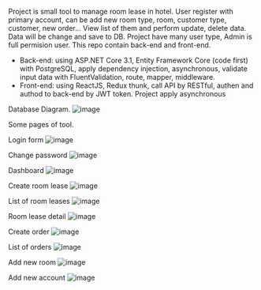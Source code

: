 Project is small tool to manage room lease in hotel. User register with primary account, can be add new room type, room, customer type, customer, new order... View list of them and perform update, delete data. Data will be change and save to DB. Project have many user type, Admin is full permision user.
This repo contain back-end and front-end. 

-	Back-end: using ASP.NET Core 3.1, Entity Framework Core (code first) with PostgreSQL, apply dependency injection, asynchronous, validate input data with FluentValidation, route, mapper, middleware.
-	Front-end: using ReactJS, Redux thunk, call API by RESTful, authen and authod to back-end by JWT token.
Project apply asynchronous

Database Diagram. 
![image](https://user-images.githubusercontent.com/46376034/213636977-eb0904a9-63ad-4841-93cb-3f83a1cc1df6.png)


Some pages of tool.

Login form 
![image](https://user-images.githubusercontent.com/46376034/213636727-e5f2467e-fb7a-4ff9-a50c-7fc184965deb.png)

Change password
![image](https://user-images.githubusercontent.com/46376034/213636788-0dfa1077-2e9c-49bf-8b6f-4901fab488e8.png)

Dashboard
![image](https://user-images.githubusercontent.com/46376034/213622831-c7071a96-3d59-4d5f-b014-a8a2caa34302.png)

Create room lease
![image](https://user-images.githubusercontent.com/46376034/213635863-2caa9316-5212-4776-a187-195dd6478d1e.png)

List of room leases
![image](https://user-images.githubusercontent.com/46376034/213635928-071f149c-5eef-4a60-bfd7-acd677bc1a07.png)

Room lease detail
![image](https://user-images.githubusercontent.com/46376034/213636025-82095060-5c17-4c50-8000-556f0d35535d.png)

Create order
![image](https://user-images.githubusercontent.com/46376034/213636102-c53b1cd8-2d00-4d85-8c9e-e3fa23457ae1.png)

List of orders
![image](https://user-images.githubusercontent.com/46376034/213636157-0909862a-78f6-45a7-b504-85c0488cc035.png)

Add new room
![image](https://user-images.githubusercontent.com/46376034/213636227-5c0b820e-473e-42de-9b88-a7edd33806b6.png)

Add new account
![image](https://user-images.githubusercontent.com/46376034/213636318-b436f8a2-6027-482e-960c-232d063d4112.png)
